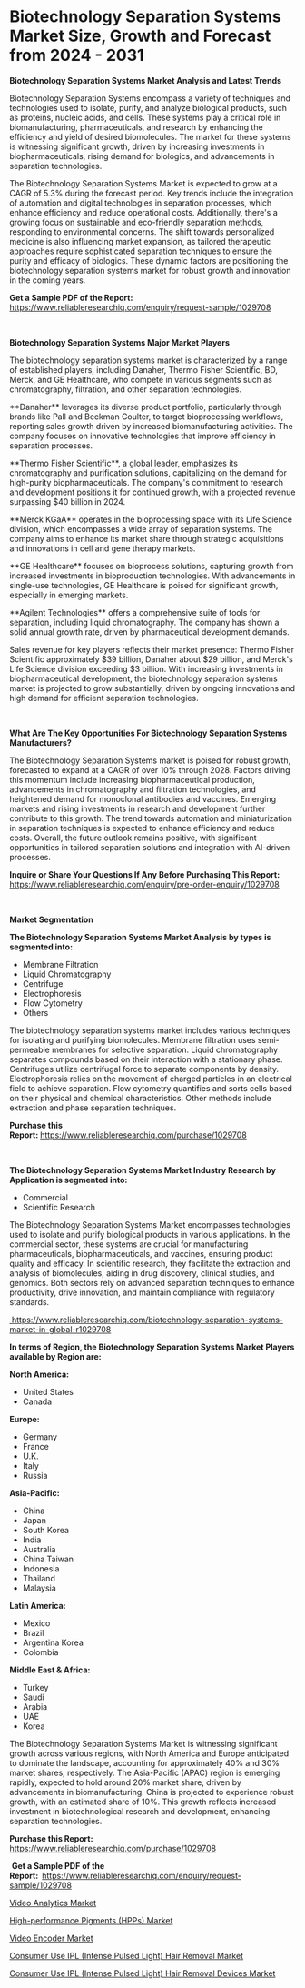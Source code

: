<p><h1>Biotechnology Separation Systems Market Size, Growth and Forecast from 2024 - 2031</h1></p><p><strong>Biotechnology Separation Systems Market Analysis and Latest Trends</strong></p>
<p><p>Biotechnology Separation Systems encompass a variety of techniques and technologies used to isolate, purify, and analyze biological products, such as proteins, nucleic acids, and cells. These systems play a critical role in biomanufacturing, pharmaceuticals, and research by enhancing the efficiency and yield of desired biomolecules. The market for these systems is witnessing significant growth, driven by increasing investments in biopharmaceuticals, rising demand for biologics, and advancements in separation technologies.</p><p>The Biotechnology Separation Systems Market is expected to grow at a CAGR of 5.3% during the forecast period. Key trends include the integration of automation and digital technologies in separation processes, which enhance efficiency and reduce operational costs. Additionally, there's a growing focus on sustainable and eco-friendly separation methods, responding to environmental concerns. The shift towards personalized medicine is also influencing market expansion, as tailored therapeutic approaches require sophisticated separation techniques to ensure the purity and efficacy of biologics. These dynamic factors are positioning the biotechnology separation systems market for robust growth and innovation in the coming years.</p></p>
<p><strong>Get a Sample PDF of the Report:&nbsp;</strong> <a href="https://www.reliableresearchiq.com/enquiry/request-sample/1029708?utm_campaign=1581&utm_medium=2&utm_source=Github&utm_content=ia&utm_term=03122024&utm_id=biotechnology-separation-systems">https://www.reliableresearchiq.com/enquiry/request-sample/1029708</a></p>
<p>&nbsp;</p>
<p><strong>Biotechnology Separation Systems Major Market Players</strong></p>
<p><p>The biotechnology separation systems market is characterized by a range of established players, including Danaher, Thermo Fisher Scientific, BD, Merck, and GE Healthcare, who compete in various segments such as chromatography, filtration, and other separation technologies. </p><p>**Danaher** leverages its diverse product portfolio, particularly through brands like Pall and Beckman Coulter, to target bioprocessing workflows, reporting sales growth driven by increased biomanufacturing activities. The company focuses on innovative technologies that improve efficiency in separation processes.</p><p>**Thermo Fisher Scientific**, a global leader, emphasizes its chromatography and purification solutions, capitalizing on the demand for high-purity biopharmaceuticals. The company's commitment to research and development positions it for continued growth, with a projected revenue surpassing $40 billion in 2024.</p><p>**Merck KGaA** operates in the bioprocessing space with its Life Science division, which encompasses a wide array of separation systems. The company aims to enhance its market share through strategic acquisitions and innovations in cell and gene therapy markets.</p><p>**GE Healthcare** focuses on bioprocess solutions, capturing growth from increased investments in bioproduction technologies. With advancements in single-use technologies, GE Healthcare is poised for significant growth, especially in emerging markets.</p><p>**Agilent Technologies** offers a comprehensive suite of tools for separation, including liquid chromatography. The company has shown a solid annual growth rate, driven by pharmaceutical development demands.</p><p>Sales revenue for key players reflects their market presence: Thermo Fisher Scientific approximately $39 billion, Danaher about $29 billion, and Merck's Life Science division exceeding $3 billion. With increasing investments in biopharmaceutical development, the biotechnology separation systems market is projected to grow substantially, driven by ongoing innovations and high demand for efficient separation technologies.</p></p>
<p>&nbsp;</p>
<p><strong>What Are The Key Opportunities For Biotechnology Separation Systems Manufacturers?</strong></p>
<p><p>The Biotechnology Separation Systems market is poised for robust growth, forecasted to expand at a CAGR of over 10% through 2028. Factors driving this momentum include increasing biopharmaceutical production, advancements in chromatography and filtration technologies, and heightened demand for monoclonal antibodies and vaccines. Emerging markets and rising investments in research and development further contribute to this growth. The trend towards automation and miniaturization in separation techniques is expected to enhance efficiency and reduce costs. Overall, the future outlook remains positive, with significant opportunities in tailored separation solutions and integration with AI-driven processes.</p></p>
<p><strong>Inquire or Share Your Questions If Any Before Purchasing This Report:</strong> <a href="https://www.reliableresearchiq.com/enquiry/pre-order-enquiry/1029708?utm_campaign=1581&utm_medium=2&utm_source=Github&utm_content=ia&utm_term=03122024&utm_id=biotechnology-separation-systems">https://www.reliableresearchiq.com/enquiry/pre-order-enquiry/1029708</a></p>
<p>&nbsp;</p>
<p><strong>Market Segmentation</strong></p>
<p><strong>The Biotechnology Separation Systems Market Analysis by types is segmented into:</strong></p>
<p><ul><li>Membrane Filtration</li><li>Liquid Chromatography</li><li>Centrifuge</li><li>Electrophoresis</li><li>Flow Cytometry</li><li>Others</li></ul></p>
<p><p>The biotechnology separation systems market includes various techniques for isolating and purifying biomolecules. Membrane filtration uses semi-permeable membranes for selective separation. Liquid chromatography separates compounds based on their interaction with a stationary phase. Centrifuges utilize centrifugal force to separate components by density. Electrophoresis relies on the movement of charged particles in an electrical field to achieve separation. Flow cytometry quantifies and sorts cells based on their physical and chemical characteristics. Other methods include extraction and phase separation techniques.</p></p>
<p><strong>Purchase this Report:&nbsp;</strong><a href="https://www.reliableresearchiq.com/purchase/1029708?utm_campaign=1581&utm_medium=2&utm_source=Github&utm_content=ia&utm_term=03122024&utm_id=biotechnology-separation-systems">https://www.reliableresearchiq.com/purchase/1029708</a></p>
<p>&nbsp;</p>
<p><strong>The Biotechnology Separation Systems Market Industry Research by Application is segmented into:</strong></p>
<p><ul><li>Commercial</li><li>Scientific Research</li></ul></p>
<p><p>The Biotechnology Separation Systems Market encompasses technologies used to isolate and purify biological products in various applications. In the commercial sector, these systems are crucial for manufacturing pharmaceuticals, biopharmaceuticals, and vaccines, ensuring product quality and efficacy. In scientific research, they facilitate the extraction and analysis of biomolecules, aiding in drug discovery, clinical studies, and genomics. Both sectors rely on advanced separation techniques to enhance productivity, drive innovation, and maintain compliance with regulatory standards.</p></p>
<p><a href="https://www.reliableresearchiq.com/biotechnology-separation-systems-market-in-global-r1029708?utm_campaign=1581&utm_medium=2&utm_source=Github&utm_content=ia&utm_term=03122024&utm_id=biotechnology-separation-systems">&nbsp;https://www.reliableresearchiq.com/biotechnology-separation-systems-market-in-global-r1029708</a></p>
<p><strong>In terms of Region, the Biotechnology Separation Systems Market Players available by Region are:</strong></p>
<p>
    <p> <strong> North America: </strong>
        <ul>
            <li>United States</li>
            <li>Canada</li>
        </ul>
        </p> 
    <p> <strong> Europe: </strong>
        <ul>
            <li>Germany</li>
            <li>France</li>
            <li>U.K.</li>
            <li>Italy</li>
            <li>Russia</li>
        </ul>
        </p> 
    <p> <strong> Asia-Pacific: </strong>
        <ul>
            <li>China</li>
            <li>Japan</li>
            <li>South Korea</li>
            <li>India</li>
            <li>Australia</li>
            <li>China Taiwan</li>
            <li>Indonesia</li>
            <li>Thailand</li>
            <li>Malaysia</li>
        </ul>
        </p> 
    <p> <strong> Latin America: </strong>
        <ul>
            <li>Mexico</li>
            <li>Brazil</li>
            <li>Argentina Korea</li>
            <li>Colombia</li>
        </ul>
        </p> 
    <p> <strong> Middle East & Africa: </strong>
        <ul>
            <li>Turkey</li>
            <li>Saudi</li>
            <li>Arabia</li>
            <li>UAE</li>
            <li>Korea</li>
        </ul>
    </p>
    </p>
<p><p>The Biotechnology Separation Systems Market is witnessing significant growth across various regions, with North America and Europe anticipated to dominate the landscape, accounting for approximately 40% and 30% market shares, respectively. The Asia-Pacific (APAC) region is emerging rapidly, expected to hold around 20% market share, driven by advancements in biomanufacturing. China is projected to experience robust growth, with an estimated share of 10%. This growth reflects increased investment in biotechnological research and development, enhancing separation technologies.</p></p>
<p><strong>Purchase this Report: </strong><a href="https://www.reliableresearchiq.com/purchase/1029708?utm_campaign=1581&utm_medium=2&utm_source=Github&utm_content=ia&utm_term=03122024&utm_id=biotechnology-separation-systems">https://www.reliableresearchiq.com/purchase/1029708</a></p>
<p>&nbsp;<strong>Get a Sample PDF of the Report:&nbsp;&nbsp;</strong><a href="https://www.reliableresearchiq.com/enquiry/request-sample/1029708?utm_campaign=1581&utm_medium=2&utm_source=Github&utm_content=ia&utm_term=03122024&utm_id=biotechnology-separation-systems">https://www.reliableresearchiq.com/enquiry/request-sample/1029708</a></p>
<p><strong></strong></p>
<p><p><a href="https://www.linkedin.com/pulse/video-analytics-market-research-report-provides-comprehensive-jsvjf?utm_campaign=1581&utm_medium=2&utm_source=Github&utm_content=ia&utm_term=03122024&utm_id=biotechnology-separation-systems">Video Analytics Market</a></p><p><a href="https://github.com/willjis/Market-Research-Report-List-1/blob/main/high-performance-pigments-hpps-market.md?utm_campaign=1581&utm_medium=2&utm_source=Github&utm_content=ia&utm_term=03122024&utm_id=biotechnology-separation-systems">High-performance Pigments (HPPs) Market</a></p><p><a href="https://www.linkedin.com/pulse/detailed-video-encoder-market-report-2024-2031-technology-functions-u8zqf?utm_campaign=1581&utm_medium=2&utm_source=Github&utm_content=ia&utm_term=03122024&utm_id=biotechnology-separation-systems">Video Encoder Market</a></p><p><a href="https://issuu.com/reportprime-2/docs/consumer-use-ipl-intense-pulsed-lig_04370ef971caf6?utm_campaign=1581&utm_medium=2&utm_source=Github&utm_content=ia&utm_term=03122024&utm_id=biotechnology-separation-systems">Consumer Use IPL (Intense Pulsed Light) Hair Removal Market</a></p><p><a href="https://issuu.com/reportprime-2/docs/consumer-use-ipl-intense-pulsed-light-hair-removal?utm_campaign=1581&utm_medium=2&utm_source=Github&utm_content=ia&utm_term=03122024&utm_id=biotechnology-separation-systems">Consumer Use IPL (Intense Pulsed Light) Hair Removal Devices Market</a></p></p>